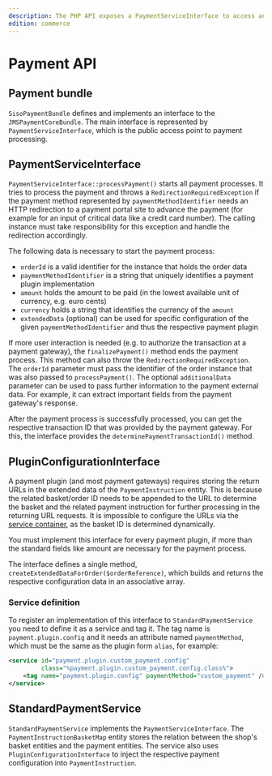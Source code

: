 ```yaml
---
description: The PHP API exposes a PaymentServiceInterface to access and work with payments.
edition: commerce
---
```


# Payment API

## Payment bundle

`SisoPaymentBundle` defines and implements an interface to the `JMSPaymentCoreBundle`. 
The main interface is represented by `PaymentServiceInterface`, which is the public access point to payment processing.

## PaymentServiceInterface

`PaymentServiceInterface::processPayment()` starts all payment processes.
It tries to process the payment and throws a `RedirectionRequiredException`
if the payment method represented by `paymentMethodIdentifier` needs an HTTP redirection to a payment portal site to advance the payment
(for example for an input of critical data like a credit card number).
The calling instance must take responsibility for this exception and handle the redirection accordingly.

The following data is necessary to start the payment process:

- `orderId` is a valid identifier for the instance that holds the order data
- `paymentMethodIdentifier` is a string that uniquely identifies a payment plugin implementation
- `amount` holds the amount to be paid (in the lowest available unit of currency, e.g. euro cents)
- `currency` holds a string that identifies the currency of the `amount`
- `extendedData` (optional) can be used for specific configuration of the given `paymentMethodIdentifier` and thus the respective payment plugin

If more user interaction is needed (e.g. to authorize the transaction at a payment gateway),
the `finalizePayment()` method ends the payment process.
This method can also throw the `RedirectionRequiredException`.
The `orderId` parameter must pass the identifier of the order instance that was also passed to `processPayment()`.
The optional `additionalData` parameter can be used to pass further information to the payment external data.
For example, it can extract important fields from the payment gateway's response.

After the payment process is successfully processed, you can get the respective transaction ID
that was provided by the payment gateway. For this, the interface provides the `determinePaymentTransactionId()` method.

## PluginConfigurationInterface

A payment plugin (and most payment gateways) requires storing the return URLs in the extended data of the `PaymentInstruction` entity.
This is because the related basket/order ID needs to be appended to the URL to determine the basket
and the related payment instruction for further processing in the returning URL requests.
It is impossible to configure the URLs via the [service container](../../api/public_php_api.md#service-container), as the basket ID is determined dynamically.

You must implement this interface for every payment plugin,
if more than the standard fields like amount are necessary for the payment process.

The interface defines a single method, `createExtendedDataForOrder($orderReference)`,
which builds and returns the respective configuration data in an associative array.

### Service definition

To register an implementation of this interface to `StandardPaymentService` you need to define it as a service and tag it.
The tag name is `payment.plugin.config` and it needs an attribute named `paymentMethod`,
which must be the same as the plugin form `alias`, for example:

``` xml
<service id="payment.plugin.custom_payment.config"
         class="%payment.plugin.custom_payment.config.class%">
    <tag name="payment.plugin.config" paymentMethod="custom_payment" />
</service>
```

## StandardPaymentService

`StandardPaymentService` implements the `PaymentServiceInterface`.
The `PaymentInstructionBasketMap` entity stores the relation between the shop's basket entities and the payment entities.
The service also uses `PluginConfigurationInterface` to inject the respective payment configuration into `PaymentInstruction`.
